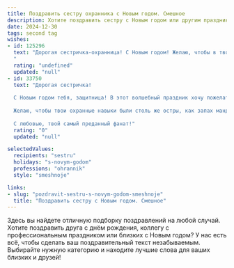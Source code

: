 ```yaml
---
title: Поздравить сестру охранника с Новым годом. Смешное
description: Хотите поздравить сестру с Новым годом или другим праздником? Наш ИИ создаст незабываемое поздравление, а вы обязательно выделитесь среди других.  
date: 2024-12-30
tags: second tag
wishes:
- id: 125296
  text: "Дорогая сестричка-охранница! С Новым годом! Желаю, чтобы в твоей жизни было больше радостных событий, чем нарушителей порядка, и чтобы все твои \"клиенты\" были исключительно милыми и пушистыми (ну, или хотя бы не слишком агрессивными). Пусть Новый год принесёт тебе море позитива, горы подарков и океан счастья!  Береги себя и всех вокруг, а особенно – свой новогодний стол от непрошенных гостей! 😉
  "
  rating: "undefined"
  updated: "null"
- id: 33750
  text: "Дорогая сестричка!
  
  С Новым годом тебя, защитница! В этот волшебный праздник хочу пожелать тебе, чтобы на твоем пути встречались только добрые чудовища и славные разбойнички — чтобы было кого охранять! Пусть каждый звоночек новогодних игрушек напоминает тебе, что ты — истинный страж порядка, способный охранять даже ёлку от нападок лукавого кота!
  
  Желаю, чтобы твои охранные навыки были столь же остры, как запах мандаринов под Новый год! Пусть работа приносит радость, а в жизни накопятся лишь положительные штыки! Не забывай, что даже охраннику нужен отдых — так что в праздники позволяй себе разгуляться и веселиться, как настоящая охранница новогоднего веселья!
  
  С любовью, твой самый преданный фанат!"
  rating: "0"
  updated: "null"

selectedValues:
  recipients: "sestru"
  holidays: "s-novym-godom"
  professions: "ohrannik"
  style: "smeshnoje"

links:
- slug: "pozdravit-sestru-s-novym-godom-smeshnoje"
  title: "Поздравить сестру с Новым годом. Смешное"
---
```


Здесь вы найдете отличную подборку поздравлений на любой случай. 
Хотите поздравить друга с днём рождения, коллегу с профессиональным праздником или близких с Новым годом? У нас есть всё, чтобы сделать ваш поздравительный текст незабываемым. Выбирайте нужную категорию и находите лучшие слова для ваших близких и друзей!
